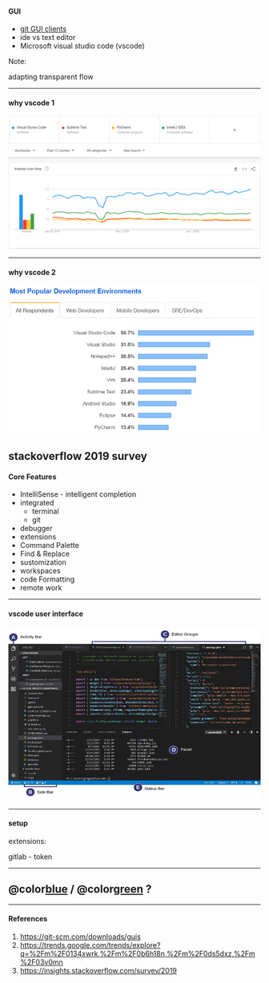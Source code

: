 #### GUI

- [git GUI clients](https://git-scm.com/downloads/guis)
- ide vs text editor
- Microsoft visual studio code (vscode)

Note:

adapting transparent flow

---

#### why vscode 1

![](assets/img/ide-trend.PNG)

---

#### why vscode 2

![](assets/img/stackoverflow-2019-ide.PNG)

## stackoverflow 2019 survey

#### Core Features

- IntelliSense - intelligent completion
- integrated
  - terminal
  - git
- debugger
- extensions
- Command Palette
- Find & Replace
- sustomization
- workspaces
- code Formatting
- remote work

---

#### vscode user interface

![](assets/img/vscode-user-interface.png)

---

#### setup

extensions:

gitlab - token

---

## @color[blue](Q) / @color[green](A) ?

---

#### References

1. <https://git-scm.com/downloads/guis>
1. <https://trends.google.com/trends/explore?q=%2Fm%2F0134xwrk,%2Fm%2F0b6h18n,%2Fm%2F0ds5dxz,%2Fm%2F03v0mn>
1. <https://insights.stackoverflow.com/survey/2019>
